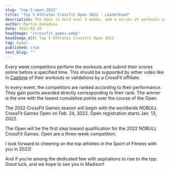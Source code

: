 ```yaml
---
slug: "top-5-open-2022"
title: "Top 5 Athletes Crossfit Open 2022 - Leaderboad"
description: The Open is held over 3 weeks, and a series of workouts are released weekly for competitors to complete. Athletes who wish to progress further in individual competitions need to perform the workouts as prescribed
author: Martin Donadieu
date: 2022-03-10
headImage: "/crossfit_games.webp"
headImage_alt: Top 5 Athletes Crossfit Open 2022
tag: Games
published: true
next_blog: ""
---
```


Every week competitors perform the workouts and submit their scores online before a specified time.
This should be supported by either video like in [Captime](http://onelink.to/captime) of their workouts or validations by a CrossFit affiliate.

In every event, the competitors are ranked according to their performance.
They gain points awarded directly corresponding to their rank.
The winner is the one with the lowest cumulative points over the course of the Open.

The 2022 CrossFit Games season will begin with the worldwide NOBULL CrossFit Games Open on Feb. 24, 2022.
Open registration starts Jan. 13, 2022.

The Open will be the first step toward qualification for the 2022 NOBULL CrossFit Games.
Open are a three-week competition.

<div class="not-prose md:w-screen md:transform md:-translate-x-1/4">
  <TopOpen :limit="5" :skip="0" />
</div>

I look forward to cheering on the top athletes in the Sport of Fitness with you in 2022!

And if you’re among the dedicated few with aspirations to rise to the top: Good luck, and we hope to see you in Madison!
